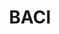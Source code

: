 ---
description: BACI provides disaggregated data on bilateral trade flows for more than
  5000 products and 200 countries.
documentation: http://www.cepii.fr/DATA_DOWNLOAD/baci/doc/DescriptionBACI.html
last_edit: 11/05/2021, 15:08:03
location: http://www.cepii.fr/CEPII/en/bdd_modele/presentation.asp?id=37
maintained_by: Pierre Cotterlaz, baci@cepii.fr
record_creation_timestamp: 08/24/2021, 15:32:40
shortname: baci
terms_of_use: BACI is freely available to anyone, after a quick registration.
title: BACI
uuid: 9651d1f2-3c24-46ef-9ade-e2e31f4ffe12
---